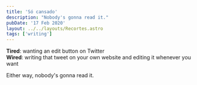 ```yaml
---
title: 'Só cansado'
description: "Nobody's gonna read it."
pubDate: '17 Feb 2020'
layout: ../../layouts/Recortes.astro
tags: ['writing']
---
```


**Tired**: wanting an edit button on Twitter      
**Wired**: writing that tweet on your own website and editing it whenever you want

Either way, nobody's gonna read it. 